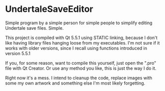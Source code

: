 # UndertaleSaveEditor
Simple program by a simple person for simple people to simplify editing Undertale save files. Simple.

This project is compiled with Qt 5.5.1 using STATIC linking, because I don't like having library files hanging loose from my executables.
I'm not sure if it works with older versions, since I recall using functions introduced in version 5.5.1

If you, for some reason, want to compile this yourself, just open the ".pro" file with Qt Creator. Or use any method you like, this is just the way I do it.

Right now it's a mess. I intend to cleanup the code, replace images with some my own artwork and something else I'm most likely forgetting.